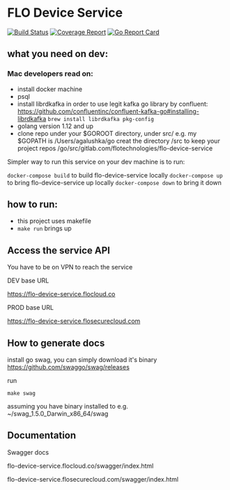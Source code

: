 # FLO Device Service

[![Build Status](https://gitlab.com/flotechnologies/flo-device-service/badges/master/build.svg)](https://gitlab.com/flotechnologies/flo-device-service/commits/master) [![Coverage Report](https://gitlab.com/flotechnologies/flo-device-service/badges/master/coverage.svg)](https://gitlab.com/flotechnologies/flo-device-service/commits/master) [![Go Report Card](https://goreportcard.com/badge/gitlab.com/flotechnologies/flo-device-service)](https://goreportcard.com/report/gitlab.com/flotechnologies/flo-device-service)


## what you need on dev:

### Mac developers read on:

- install docker machine
- psql
- install librdkafka in order to use legit kafka go library by confluent:
  https://github.com/confluentinc/confluent-kafka-go#installing-librdkafka
  `brew install librdkafka pkg-config`
- golang version 1.12 and up
- clone repo under your $GOROOT directory, under src/
  e.g.
  my $GOPATH is /Users/agalushka/go
  creat the directory /src to keep your project repos
  /go/src/gitlab.com/flotechnologies/flo-device-service
  
Simpler way to run this service on your dev machine is to run:

`docker-compose build` to build flo-device-service locally
`docker-compose up` to bring flo-device-service up locally
`docker-compose down` to bring it down 
  
## how to run:

- this project uses makefile
- `make run` brings up   
  
## Access the service API
You have to be on VPN to reach the service
  
DEV base URL

https://flo-device-service.flocloud.co

PROD base URL

https://flo-device-service.flosecurecloud.com

## How to generate docs

install go swag, you can simply download it's binary https://github.com/swaggo/swag/releases

run

`make swag`
 
assuming you have binary installed to e.g. ~/swag_1.5.0_Darwin_x86_64/swag

## Documentation

Swagger docs

flo-device-service.flocloud.co/swagger/index.html

flo-device-service.flosecurecloud.com/swagger/index.html
  
  
  